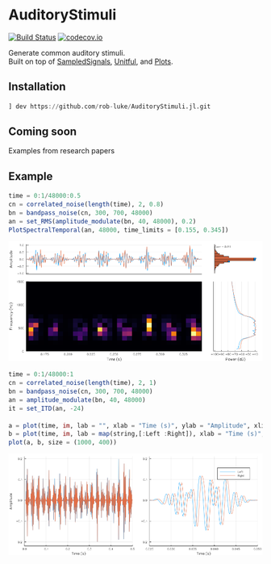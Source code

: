 # AuditoryStimuli

[![Build Status](https://travis-ci.org/rob-luke/AuditoryStimuli.jl.svg?branch=master)](https://travis-ci.org/rob-luke/AuditoryStimuli.jl)
[![codecov.io](http://codecov.io/github/rob-luke/AuditoryStimuli.jl/coverage.svg?branch=master)](http://codecov.io/github/rob-luke/AuditoryStimuli.jl?branch=master)

Generate common auditory stimuli.  
Built on top of [SampledSignals](https://github.com/JuliaAudio/SampledSignals.jl), [Unitful](https://github.com/ajkeller34/Unitful.jl), and [Plots](https://github.com/JuliaPlots/Plots.jl).

## Installation

```julia
] dev https://github.com/rob-luke/AuditoryStimuli.jl.git
```


## Coming soon

Examples from research papers


## Example


```julia
time = 0:1/48000:0.5
cn = correlated_noise(length(time), 2, 0.8)
bn = bandpass_noise(cn, 300, 700, 48000)
an = set_RMS(amplitude_modulate(bn, 40, 48000), 0.2)
PlotSpectralTemporal(an, 48000, time_limits = [0.155, 0.345])
```

![am_itd](examples/eg2.png)


```julia
time = 0:1/48000:1
cn = correlated_noise(length(time), 2, 1)
bn = bandpass_noise(cn, 300, 700, 48000)
an = amplitude_modulate(bn, 40, 48000)
it = set_ITD(an, -24)

a = plot(time, im, lab = "", xlab = "Time (s)", ylab = "Amplitude", xlims = (0.0, 0.5))
b = plot(time, im, lab = map(string,[:Left :Right]), xlab = "Time (s)", ylab = "", xlims = (0.025, 0.05))
plot(a, b, size = (1000, 400))
```

![am_itd](examples/am_itd.png)
